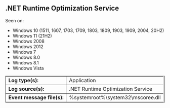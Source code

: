 ## .NET Runtime Optimization Service

Seen on:
* Windows 10 (1511, 1607, 1703, 1709, 1803, 1809, 1903, 1909, 2004, 20H2)
* Windows 11 (21H2)
* Windows 2008
* Windows 2012
* Windows 7
* Windows 8.0
* Windows 8.1
* Windows Vista

<table border="1" class="docutils">
  <tbody>
    <tr>
      <td><b>Log type(s):</b></td>
      <td>Application</td>
    </tr>
    <tr>
      <td><b>Log source(s):</b></td>
      <td>.NET Runtime Optimization Service</td>
    </tr>
    <tr>
      <td><b>Event message file(s):</b></td>
      <td>%systemroot%\system32\mscoree.dll</td>
    </tr>
  </tbody>
</table>

&nbsp;

